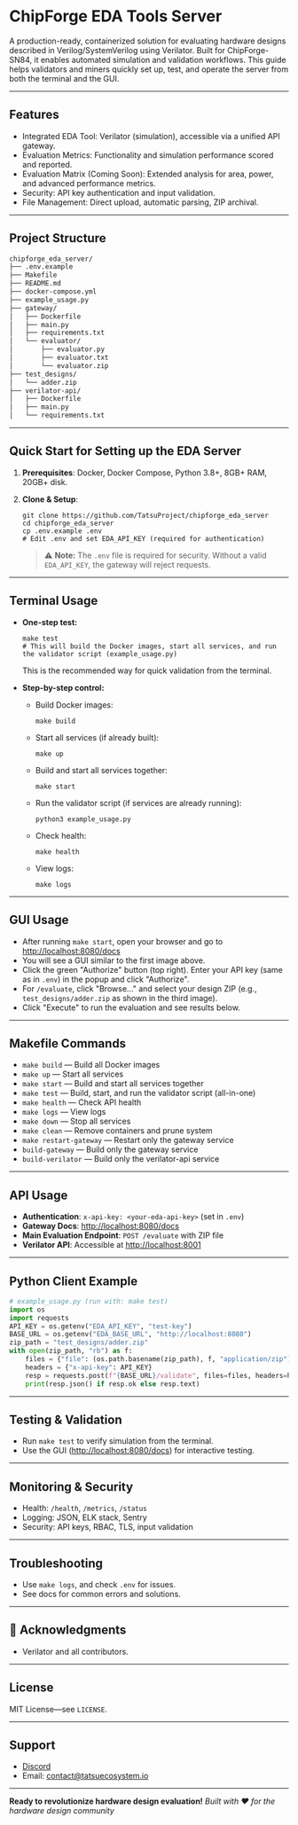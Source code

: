 # ChipForge EDA Tools Server

A production-ready, containerized solution for evaluating hardware designs described in Verilog/SystemVerilog using Verilator. Built for ChipForge-SN84, it enables automated simulation and validation workflows. This guide helps validators and miners quickly set up, test, and operate the server from both the terminal and the GUI.

---

## Features
- Integrated EDA Tool: Verilator (simulation), accessible via a unified API gateway.
- Evaluation Metrics: Functionality and simulation performance scored and reported.
- Evaluation Matrix (Coming Soon): Extended analysis for area, power, and advanced performance metrics.
- Security: API key authentication and input validation.
- File Management: Direct upload, automatic parsing, ZIP archival.

---

## Project Structure
```bash
chipforge_eda_server/
├── .env.example
├── Makefile
├── README.md
├── docker-compose.yml
├── example_usage.py
├── gateway/
│   ├── Dockerfile
│   ├── main.py
│   ├── requirements.txt
│   └── evaluator/
│       ├── evaluator.py
│       ├── evaluator.txt
│       └── evaluator.zip
├── test_designs/
│   └── adder.zip
├── verilator-api/
│   ├── Dockerfile
│   ├── main.py
│   └── requirements.txt
```

---

## Quick Start for Setting up the EDA Server

1. **Prerequisites**: Docker, Docker Compose, Python 3.8+, 8GB+ RAM, 20GB+ disk.

2. **Clone & Setup**:
   ```fish
   git clone https://github.com/TatsuProject/chipforge_eda_server
   cd chipforge_eda_server
   cp .env.example .env
   # Edit .env and set EDA_API_KEY (required for authentication)
   ```
   > ⚠️ **Note:** The `.env` file is required for security. Without a valid `EDA_API_KEY`, the gateway will reject requests.

---

## Terminal Usage

- **One-step test:**
  ```fish
  make test
  # This will build the Docker images, start all services, and run the validator script (example_usage.py)
  ```
  This is the recommended way for quick validation from the terminal.

- **Step-by-step control:**
  - Build Docker images:
    ```fish
    make build
    ```
  - Start all services (if already built):
    ```fish
    make up
    ```
  - Build and start all services together:
    ```fish
    make start
    ```
  - Run the validator script (if services are already running):
    ```fish
    python3 example_usage.py
    ```
  - Check health:
    ```fish
    make health
    ```
  - View logs:
    ```fish
    make logs
    ```

---

## GUI Usage

- After running `make start`, open your browser and go to [http://localhost:8080/docs](http://localhost:8080/docs)
- You will see a GUI similar to the first image above.
- Click the green "Authorize" button (top right). Enter your API key (same as in `.env`) in the popup and click "Authorize".
- For `/evaluate`, click "Browse..." and select your design ZIP (e.g., `test_designs/adder.zip` as shown in the third image).
- Click "Execute" to run the evaluation and see results below.

---

## Makefile Commands
- `make build` — Build all Docker images
- `make up` — Start all services
- `make start` — Build and start all services together
- `make test` — Build, start, and run the validator script (all-in-one)
- `make health` — Check API health
- `make logs` — View logs
- `make down` — Stop all services
- `make clean` — Remove containers and prune system
- `make restart-gateway` — Restart only the gateway service
- `build-gateway` — Build only the gateway service
- `build-verilator` — Build only the verilator-api service

---

## API Usage
- **Authentication**:  `x-api-key: <your-eda-api-key>` (set in `.env`)
- **Gateway Docs**: [http://localhost:8080/docs](http://localhost:8080/docs)
- **Main Evaluation Endpoint**:  `POST /evaluate` with ZIP file
- **Verilator API**: Accessible at [http://localhost:8001](http://localhost:8001)

---

## Python Client Example

```python
# example_usage.py (run with: make test)
import os
import requests
API_KEY = os.getenv("EDA_API_KEY", "test-key")
BASE_URL = os.getenv("EDA_BASE_URL", "http://localhost:8080")
zip_path = "test_designs/adder.zip"
with open(zip_path, "rb") as f:
    files = {"file": (os.path.basename(zip_path), f, "application/zip")}
    headers = {"x-api-key": API_KEY}
    resp = requests.post(f"{BASE_URL}/validate", files=files, headers=headers)
    print(resp.json() if resp.ok else resp.text)
```

---

## Testing & Validation
- Run `make test` to verify simulation from the terminal.
- Use the GUI ([http://localhost:8080/docs](http://localhost:8080/docs)) for interactive testing.

---

## Monitoring & Security
- Health: `/health`, `/metrics`, `/status`
- Logging: JSON, ELK stack, Sentry
- Security: API keys, RBAC, TLS, input validation

---

## Troubleshooting
- Use `make logs`, and check `.env` for issues.
- See docs for common errors and solutions.

---

## 🙏 Acknowledgments
- Verilator and all contributors.

---

## License
MIT License—see `LICENSE`.

---

## Support
- [Discord](https://discord.com/channels/799672011265015819/1408463235082092564)
- Email: contact@tatsuecosystem.io

---

**Ready to revolutionize hardware design evaluation!**
*Built with ❤️ for the hardware design community*